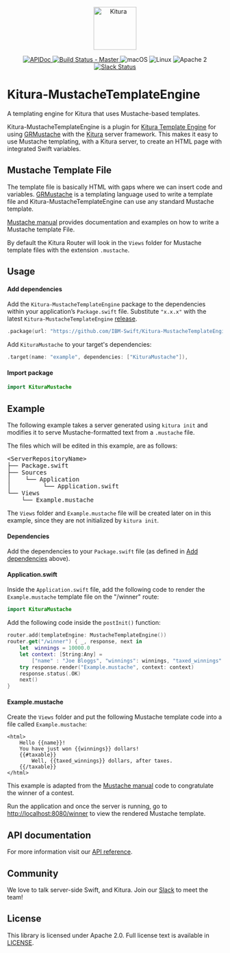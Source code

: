 <p align="center">
    <a href="http://kitura.io/">
    <img src="https://raw.githubusercontent.com/IBM-Swift/Kitura/master/Sources/Kitura/resources/kitura-bird.svg?sanitize=true" height="100" alt="Kitura">
    </a>
</p>

<p align="center">
    <a href="https://ibm-swift.github.io/Kitura-MustacheTemplateEngine/index.html">
    <img src="https://img.shields.io/badge/apidoc-KituraMustacheTemplateEngine-1FBCE4.svg?style=flat" alt="APIDoc">
    </a>
    <a href="https://travis-ci.org/IBM-Swift/Kitura-MustacheTemplateEngine">
    <img src="https://travis-ci.org/IBM-Swift/Kitura-MustacheTemplateEngine.svg?branch=master" alt="Build Status - Master">
    </a>
    <img src="https://img.shields.io/badge/os-macOS-green.svg?style=flat" alt="macOS">
    <img src="https://img.shields.io/badge/os-linux-green.svg?style=flat" alt="Linux">
    <img src="https://img.shields.io/badge/license-Apache2-blue.svg?style=flat" alt="Apache 2">
    <a href="http://swift-at-ibm-slack.mybluemix.net/">
    <img src="http://swift-at-ibm-slack.mybluemix.net/badge.svg" alt="Slack Status">
    </a>
</p>

# Kitura-MustacheTemplateEngine
A templating engine for Kitura that uses Mustache-based templates.

Kitura-MustacheTemplateEngine is a plugin for [Kitura Template Engine](https://github.com/IBM-Swift/Kitura-TemplateEngine.git) for using [GRMustache](https://github.com/IBM-Swift/GRMustache.swift.git) with the [Kitura](https://github.com/IBM-Swift/Kitura) server framework. This makes it easy to use Mustache templating, with a Kitura server, to create an HTML page with integrated Swift variables.

## Mustache Template File
The template file is basically HTML with gaps where we can insert code and variables. [GRMustache](https://github.com/IBM-Swift/GRMustache.swift.git) is a templating language used to write a template file and Kitura-MustacheTemplateEngine can use any standard Mustache template.

[Mustache manual](https://mustache.github.io/mustache.5.html) provides documentation and examples on how to write a Mustache template File.

By default the Kitura Router will look in the `Views` folder for Mustache template files with the extension `.mustache`.

## Usage

#### Add dependencies

Add the `Kitura-MustacheTemplateEngine` package to the dependencies within your application’s `Package.swift` file. Substitute `"x.x.x"` with the latest `Kitura-MustacheTemplateEngine` [release](https://github.com/IBM-Swift/Kitura-MustacheTemplateEngine/releases).

```swift
.package(url: "https://github.com/IBM-Swift/Kitura-MustacheTemplateEngine.git", from: "x.x.x")
```

Add `KituraMustache` to your target's dependencies:

```swift
.target(name: "example", dependencies: ["KituraMustache"]),
```

#### Import package

```swift
import KituraMustache
```


## Example
The following example takes a server generated using `kitura init` and modifies it to serve Mustache-formatted text from a `.mustache` file.

The files which will be edited in this example, are as follows:

<pre>
&lt;ServerRepositoryName&gt;
├── Package.swift
├── Sources
│    └── Application
│         └── Application.swift
└── Views
    └── Example.mustache
</pre>

The `Views` folder and `Example.mustache` file will be created later on in this example, since they are not initialized by `kitura init`.

#### Dependencies

Add the dependencies to your `Package.swift` file (as defined in [Add dependencies](#add_dependencies) above).

#### Application.swift
Inside the `Application.swift` file, add the following code to render the `Example.mustache` template file on the "/winner" route:

```swift
import KituraMustache
```

Add the following code inside the `postInit()` function:

```swift
router.add(templateEngine: MustacheTemplateEngine())
router.get("/winner") { _, response, next in
    let  winnings = 10000.0
    let context: [String:Any] =
        ["name" : "Joe Bloggs", "winnings": winnings, "taxed_winnings": winnings * 0.6, "taxable" : true]
    try response.render("Example.mustache", context: context)
    response.status(.OK)
    next()
}
```

#### Example.mustache
Create the `Views` folder and put the following Mustache template code into a file called `Example.mustache`:

```
<html>
    Hello {{name}}!
    You have just won {{winnings}} dollars!
    {{#taxable}}
        Well, {{taxed_winnings}} dollars, after taxes.
    {{/taxable}}
</html>
```
This example is adapted from the [Mustache manual](https://mustache.github.io/mustache.5.html) code to congratulate the winner of a contest.

Run the application and once the server is running, go to [http://localhost:8080/winner](http://localhost:8080/winner) to view the rendered Mustache template.

## API documentation

For more information visit our [API reference](http://ibm-swift.github.io/Kitura-MustacheTemplateEngine/).

## Community

We love to talk server-side Swift, and Kitura. Join our [Slack](http://swift-at-ibm-slack.mybluemix.net/) to meet the team!

## License
This library is licensed under Apache 2.0. Full license text is available in [LICENSE](https://github.com/IBM-Swift/Kitura-MustacheTemplateEngine/blob/master/LICENSE.txt).
